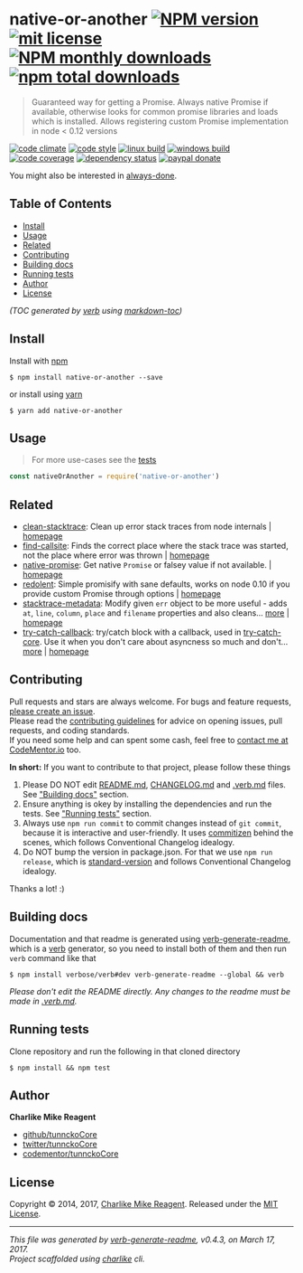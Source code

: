 # native-or-another [![NPM version](https://img.shields.io/npm/v/native-or-another.svg?style=flat)](https://www.npmjs.com/package/native-or-another) [![mit license][license-img]][license-url] [![NPM monthly downloads](https://img.shields.io/npm/dm/native-or-another.svg?style=flat)](https://npmjs.org/package/native-or-another) [![npm total downloads][downloads-img]][downloads-url]

> Guaranteed way for getting a Promise. Always native Promise if available, otherwise looks for common promise libraries and loads which is installed. Allows registering custom Promise implementation in node < 0.12 versions

[![code climate][codeclimate-img]][codeclimate-url] 
[![code style][standard-img]][standard-url] 
[![linux build][travis-img]][travis-url] 
[![windows build][appveyor-img]][appveyor-url] 
[![code coverage][coverage-img]][coverage-url] 
[![dependency status][david-img]][david-url]
[![paypal donate][paypalme-img]][paypalme-url] 

You might also be interested in [always-done](https://github.com/hybridables/always-done#readme).

## Table of Contents
- [Install](#install)
- [Usage](#usage)
- [Related](#related)
- [Contributing](#contributing)
- [Building docs](#building-docs)
- [Running tests](#running-tests)
- [Author](#author)
- [License](#license)

_(TOC generated by [verb](https://github.com/verbose/verb) using [markdown-toc](https://github.com/jonschlinkert/markdown-toc))_

## Install
Install with [npm](https://www.npmjs.com/)

```
$ npm install native-or-another --save
```

or install using [yarn](https://yarnpkg.com)

```
$ yarn add native-or-another
```

## Usage
> For more use-cases see the [tests](test.js)

```js
const nativeOrAnother = require('native-or-another')
```

## Related
- [clean-stacktrace](https://www.npmjs.com/package/clean-stacktrace): Clean up error stack traces from node internals | [homepage](https://github.com/tunnckocore/clean-stacktrace#readme "Clean up error stack traces from node internals")
- [find-callsite](https://www.npmjs.com/package/find-callsite): Finds the correct place where the stack trace was started, not the place where error was thrown | [homepage](https://github.com/tunnckocore/find-callsite#readme "Finds the correct place where the stack trace was started, not the place where error was thrown")
- [native-promise](https://www.npmjs.com/package/native-promise): Get native `Promise` or falsey value if not available. | [homepage](https://github.com/tunnckocore/native-promise#readme "Get native `Promise` or falsey value if not available.")
- [redolent](https://www.npmjs.com/package/redolent): Simple promisify with sane defaults, works on node 0.10 if you provide custom Promise through options | [homepage](https://github.com/hybridables/redolent#readme "Simple promisify with sane defaults, works on node 0.10 if you provide custom Promise through options")
- [stacktrace-metadata](https://www.npmjs.com/package/stacktrace-metadata): Modify given `err` object to be more useful - adds `at`, `line`, `column`, `place` and `filename` properties and also cleans… [more](https://github.com/tunnckocore/stacktrace-metadata#readme) | [homepage](https://github.com/tunnckocore/stacktrace-metadata#readme "Modify given `err` object to be more useful - adds `at`, `line`, `column`, `place` and `filename` properties and also cleans stack traces.")
- [try-catch-callback](https://www.npmjs.com/package/try-catch-callback): try/catch block with a callback, used in [try-catch-core][]. Use it when you don't care about asyncness so much and don't… [more](https://github.com/hybridables/try-catch-callback#readme) | [homepage](https://github.com/hybridables/try-catch-callback#readme "try/catch block with a callback, used in [try-catch-core][]. Use it when you don't care about asyncness so much and don't want guarantees. If you care use [try-catch-core][].")

## Contributing
Pull requests and stars are always welcome. For bugs and feature requests, [please create an issue](https://github.com/tunnckoCore/native-or-another/issues/new).  
Please read the [contributing guidelines](CONTRIBUTING.md) for advice on opening issues, pull requests, and coding standards.  
If you need some help and can spent some cash, feel free to [contact me at CodeMentor.io](https://www.codementor.io/tunnckocore?utm_source=github&utm_medium=button&utm_term=tunnckocore&utm_campaign=github) too.

**In short:** If you want to contribute to that project, please follow these things

1. Please DO NOT edit [README.md](README.md), [CHANGELOG.md](CHANGELOG.md) and [.verb.md](.verb.md) files. See ["Building docs"](#building-docs) section.
2. Ensure anything is okey by installing the dependencies and run the tests. See ["Running tests"](#running-tests) section.
3. Always use `npm run commit` to commit changes instead of `git commit`, because it is interactive and user-friendly. It uses [commitizen][] behind the scenes, which follows Conventional Changelog idealogy.
4. Do NOT bump the version in package.json. For that we use `npm run release`, which is [standard-version][] and follows Conventional Changelog idealogy.

Thanks a lot! :)

## Building docs
Documentation and that readme is generated using [verb-generate-readme][], which is a [verb][] generator, so you need to install both of them and then run `verb` command like that

```
$ npm install verbose/verb#dev verb-generate-readme --global && verb
```

_Please don't edit the README directly. Any changes to the readme must be made in [.verb.md](.verb.md)._

## Running tests
Clone repository and run the following in that cloned directory

```
$ npm install && npm test
```

## Author
**Charlike Mike Reagent**

+ [github/tunnckoCore](https://github.com/tunnckoCore)
+ [twitter/tunnckoCore](https://twitter.com/tunnckoCore)
+ [codementor/tunnckoCore](https://codementor.io/tunnckoCore)

## License
Copyright © 2014, 2017, [Charlike Mike Reagent](https://i.am.charlike.online). Released under the [MIT License](LICENSE).

***

_This file was generated by [verb-generate-readme](https://github.com/verbose/verb-generate-readme), v0.4.3, on March 17, 2017._  
_Project scaffolded using [charlike][] cli._

[always-done]: https://github.com/hybridables/always-done
[async-done]: https://github.com/gulpjs/async-done
[base]: https://github.com/node-base/base
[charlike]: https://github.com/tunnckocore/charlike
[commitizen]: https://github.com/commitizen/cz-cli
[dezalgo]: https://github.com/npm/dezalgo
[once]: https://github.com/isaacs/once
[standard-version]: https://github.com/conventional-changelog/standard-version
[verb-generate-readme]: https://github.com/verbose/verb-generate-readme
[verb]: https://github.com/verbose/verb

[license-url]: https://www.npmjs.com/package/native-or-another
[license-img]: https://img.shields.io/npm/l/native-or-another.svg

[downloads-url]: https://www.npmjs.com/package/native-or-another
[downloads-img]: https://img.shields.io/npm/dt/native-or-another.svg

[codeclimate-url]: https://codeclimate.com/github/tunnckoCore/native-or-another
[codeclimate-img]: https://img.shields.io/codeclimate/github/tunnckoCore/native-or-another.svg

[travis-url]: https://travis-ci.org/tunnckoCore/native-or-another
[travis-img]: https://img.shields.io/travis/tunnckoCore/native-or-another/master.svg?label=linux

[appveyor-url]: https://ci.appveyor.com/project/tunnckoCore/native-or-another
[appveyor-img]: https://img.shields.io/appveyor/ci/tunnckoCore/native-or-another/master.svg?label=windows

[coverage-url]: https://codecov.io/gh/tunnckoCore/native-or-another
[coverage-img]: https://img.shields.io/codecov/c/github/tunnckoCore/native-or-another/master.svg

[david-url]: https://david-dm.org/tunnckoCore/native-or-another
[david-img]: https://img.shields.io/david/tunnckoCore/native-or-another.svg

[standard-url]: https://github.com/feross/standard
[standard-img]: https://img.shields.io/badge/code%20style-standard-brightgreen.svg

[paypalme-url]: https://www.paypal.me/tunnckoCore
[paypalme-img]: https://img.shields.io/badge/paypal-donate-brightgreen.svg

[try-catch-core]: https://github.com/hybridables/try-catch-core